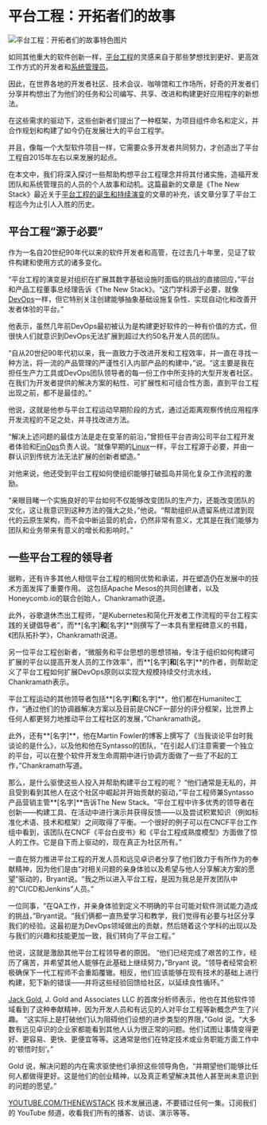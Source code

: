 # 平台工程：开拓者们的故事

![平台工程：开拓者们的故事特色图片](https://cdn.thenewstack.io/media/2024/12/ffd48fff-getty-images-qozmdnkckeo-unsplash-1-1024x586.jpg)

如同其他重大的软件创新一样，[平台工程](https://thenewstack.io/platform-engineering/)的灵感来自于那些梦想找到更好、更高效工作方式的开发者和[系统管理员](https://thenewstack.io/syslinuxos-a-linux-distro-for-system-administrators/)。

因此，在世界各地的开发者社区、技术会议、咖啡馆和工作场所，好奇的开发者们分享并构想出了为他们的任务和公司编写、共享、改进和构建更好应用程序的新想法。

在这些需求的驱动下，这些创新者们提出了一种框架，为项目组件命名和定义，并合作规划和构建了如今仍在发展壮大的平台工程学。

并且，像每一个大型软件项目一样，它需要众多开发者共同努力，才创造出了平台工程自2015年左右以来发展的起点。

在本文中，我们将深入探讨一些帮助构想平台工程理念并将其付诸实施，造福开发团队和系统管理员的人员的个人故事和动机。这篇最新的文章是《The New Stack》最近关于[平台工程的诞生和持续演变](https://thenewstack.io/the-birth-and-continuing-evolution-of-platform-engineering/)的文章的补充，该文章分享了平台工程迄今为止引人入胜的历史。

## 平台工程“源于必要”

作为一名自20世纪90年代以来的软件开发者和高管，在过去几十年里，见证了软件构建和使用方式的诸多变化。

“平台工程的演变是对组织在扩展其数字基础设施时面临的挑战的直接回应，”平台和产品工程董事总经理告诉《The New Stack》。“这门学科源于必要，就像[DevOps](https://thenewstack.io/devops/)一样，但它特别关注创建能够抽象基础设施复杂性、实现自动化和改善开发者体验的平台。”

他表示，虽然几年前DevOps最初被认为是构建更好软件的一种有价值的方式，但很快人们就意识到DevOps无法扩展到超过大约50名开发人员的团队。

“自从20世纪90年代初以来，我一直致力于改进开发和工程效率，并一直在寻找一种方法，将一流的产品管理的严谨性引入内部产品的构建中，”说。“这主要是我在担任生产力工具或DevOps团队领导者的每一份工作中所支持的大型开发者社区。在我们为开发者提供的解决方案的粘性、可扩展性和可组合性方面，直到平台工程出现之前，都不是最佳的。”

他说，这就是他参与平台工程运动早期阶段的方式，通过近距离观察传统应用程序开发流程的不足之处，并寻找改进方法。

“解决上述问题的最佳方法是走在变革的前沿，”曾担任平台咨询公司平台工程开发者体验和[FinOps](https://thenewstack.io/finops-the-why-what-and-how/)负责人说。“就像早期的[Linux](https://thenewstack.io/rust-in-the-linux-kernel/)一样，平台工程源于必要，并由一群认识到传统方法无法扩展的创新者塑造。”

对他来说，他还受到平台工程如何使组织能够打破孤岛并简化复杂工作流程的激励。

“亲眼目睹一个实施良好的平台如何不仅能够改变团队的生产力，还能改变团队的文化，这让我意识到这种方法的强大之处，”他说。“帮助组织从遗留系统过渡到现代的云原生架构，而不会中断运营的机会，仍然非常有意义，尤其是在我们能够为团队和业务带来有意义的增长和影响时。”

## 一些平台工程的领导者

据称，还有许多其他人相信平台工程的相同优势和承诺，并在塑造仍在发展中的技术方面发挥了重要作用。
这包括Apache Mesos的共同创建者，以及Honeycomb.io的联合创始人，Chankramath说道。

此外，谷歌退休杰出工程师，“是Kubernetes和简化开发者工作流程的平台工程实践的关键倡导者”，而**[名字]**和**[名字]**则撰写了一本具有里程碑意义的书籍，《团队拓扑学》，Chankramath说道。

另一位平台工程创新者，“微服务和平台思想的思想领袖，专注于组织如何构建可扩展的平台以提高开发人员的工作效率”，而**[名字]**和**[名字]**的作者，则帮助定义了平台工程如何扩展DevOps原则以实现大规模持续交付流水线，Chankramath表示。

平台工程运动的其他领导者包括**[名字]**和**[名字]**，他们都在Humanitec工作，“通过他们的协调器解决方案以及目前是CNCF一部分的评分框架，比世界上任何人都更努力地推动平台工程社区的发展，”Chankramath说。

此外，还有**[名字]**，他在Martin Fowler的博客上撰写了《当我谈论平台时我谈论的是什么》，以及他和他在Syntasso的团队，“在引起人们注意需要一个独立的平台，可以在整个软件开发生命周期中进行协调方面做了一些了不起的工作，”Chankramath写道。


那么，是什么驱使这些人投入并帮助构建平台工程的呢？
“他们通常是无私的，并且受到看到其他人在这个社区中崛起并开始贡献的驱动，”平台工程师兼Syntasso产品营销主管**[名字]**告诉The New Stack。“平台工程中许多优秀的领导者在创新——构建工具、在活动中进行演示并获得反馈——以及尝试积累知识（例如标准化术语、技术和框架）之间取得了平衡。一个很好的例子可以在CNCF平台工作组中看到，该团队在CNCF《平台白皮书》和《平台工程成熟度模型》方面做了惊人的工作。它是自下而上驱动的，现在真正为社区所有。”

一直在努力推进平台工程的开发人员和远见卓识者分享了他们致力于有所作为的奉献精神，因为他们是由“对相关问题的亲身体验以及希望与他人分享解决方案的愿望”驱动的，Bryant说。“我之所以进入平台工程，是因为我总是开发团队中的“CI/CD和Jenkins”人员。”

一位同事，“在QA工作，并亲身体验到定义不明确的平台可能对软件测试能力造成的挑战，”Bryant说。“我们俩都一直热爱学习和教学，我们觉得有必要与社区分享我们的经验。这最初是为DevOps领域做出的贡献，然后随着这个学科的出现以及与我们的兴趣和技能更加一致，我们转向了平台工程。”

他说，这就是激励其他平台工程领导者的原因。
“他们已经完成了艰苦的工作，经历了痛苦，并希望其他人能够在此基础上继续努力，”Bryant 说。“领导者经常会积极确保下一代工程师不会重蹈覆辙。相反，他们应该能够在现有技术的基础上进行构建，犯下新的错误——并将这些经验回馈给社区，以延续良性循环。”

[Jack Gold](https://www.linkedin.com/in/jckgld/), J. Gold and Associates LLC 的首席分析师表示，他也在其他软件领域看到了这种奉献精神，因为开发人员和有远见的人对平台工程等新概念产生了兴趣。
“这实际上是打破他们认为阻碍他们设想的进步类型的界限，”Gold 说。“大多数有远见卓识的企业家都能看到其他人认为很正常的问题。他们试图让事情变得更好、更容易、更快、更便宜等等。这通常是他们在特定技术或业务职能方面工作中的‘顿悟时刻’。”

Gold 说，解决问题的内在需求驱使他们承担这些领导角色，“并期望他们能够比任何人都做得更好。这是他们的创业精神，以及真正希望解决其他人甚至尚未意识到的问题的愿望。”

[YOUTUBE.COM/THENEWSTACK](https://youtube.com/thenewstack?sub_confirmation=1) 技术发展迅速，不要错过任何一集。订阅我们的 YouTube 频道，收看我们所有的播客、访谈、演示等等。